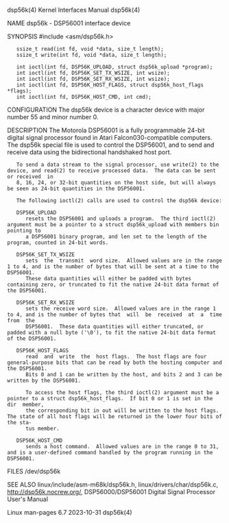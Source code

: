 dsp56k(4)							   Kernel Interfaces Manual							     dsp56k(4)

NAME
       dsp56k - DSP56001 interface device

SYNOPSIS
       #include <asm/dsp56k.h>

       ssize_t read(int fd, void *data, size_t length);
       ssize_t write(int fd, void *data, size_t length);

       int ioctl(int fd, DSP56K_UPLOAD, struct dsp56k_upload *program);
       int ioctl(int fd, DSP56K_SET_TX_WSIZE, int wsize);
       int ioctl(int fd, DSP56K_SET_RX_WSIZE, int wsize);
       int ioctl(int fd, DSP56K_HOST_FLAGS, struct dsp56k_host_flags *flags);
       int ioctl(int fd, DSP56K_HOST_CMD, int cmd);

CONFIGURATION
       The dsp56k device is a character device with major number 55 and minor number 0.

DESCRIPTION
       The  Motorola  DSP56001 is a fully programmable 24-bit digital signal processor found in Atari Falcon030-compatible computers.  The dsp56k special file
       is used to control the DSP56001, and to send and receive data using the bidirectional handshaked host port.

       To send a data stream to the signal processor, use write(2) to the device, and read(2) to receive processed data.  The data can be sent or received  in
       8, 16, 24, or 32-bit quantities on the host side, but will always be seen as 24-bit quantities in the DSP56001.

       The following ioctl(2) calls are used to control the dsp56k device:

       DSP56K_UPLOAD
	      resets the DSP56001 and uploads a program.  The third ioctl(2) argument must be a pointer to a struct dsp56k_upload with members bin pointing to
	      a DSP56001 binary program, and len set to the length of the program, counted in 24-bit words.

       DSP56K_SET_TX_WSIZE
	      sets  the	 transmit  word size.  Allowed values are in the range 1 to 4, and is the number of bytes that will be sent at a time to the DSP56001.
	      These data quantities will either be padded with bytes containing zero, or truncated to fit the native 24-bit data format of the DSP56001.

       DSP56K_SET_RX_WSIZE
	      sets the receive word size.  Allowed values are in the range 1 to 4, and is the number of bytes that  will  be  received	at  a  time  from  the
	      DSP56001.	 These data quantities will either truncated, or padded with a null byte ('\0'), to fit the native 24-bit data format of the DSP56001.

       DSP56K_HOST_FLAGS
	      read  and	 write	the  host flags.  The host flags are four general-purpose bits that can be read by both the hosting computer and the DSP56001.
	      Bits 0 and 1 can be written by the host, and bits 2 and 3 can be written by the DSP56001.

	      To access the host flags, the third ioctl(2) argument must be a pointer to a struct dsp56k_host_flags.  If bit 0 or 1 is set in the dir  member,
	      the corresponding bit in out will be written to the host flags.  The state of all host flags will be returned in the lower four bits of the sta‐
	      tus member.

       DSP56K_HOST_CMD
	      sends a host command.  Allowed values are in the range 0 to 31, and is a user-defined command handled by the program running in the DSP56001.

FILES
       /dev/dsp56k

SEE ALSO
       linux/include/asm-m68k/dsp56k.h, linux/drivers/char/dsp56k.c, http://dsp56k.nocrew.org/, DSP56000/DSP56001 Digital Signal Processor User's Manual

Linux man-pages 6.7							  2023-10-31								     dsp56k(4)
